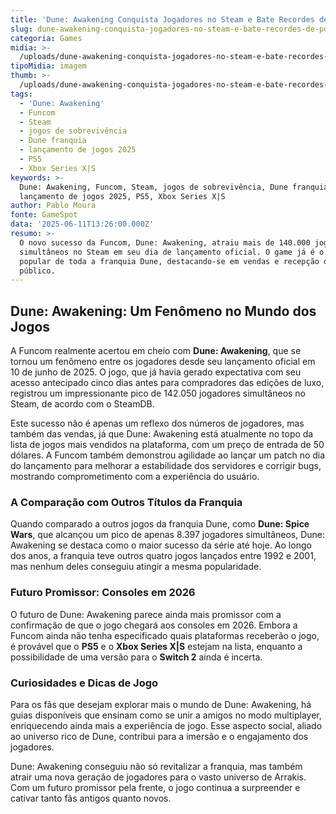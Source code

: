 ```yaml
---
title: 'Dune: Awakening Conquista Jogadores no Steam e Bate Recordes de Popularidade'
slug: dune-awakening-conquista-jogadores-no-steam-e-bate-recordes-de-popularidade
categoria: Games
midia: >-
  /uploads/dune-awakening-conquista-jogadores-no-steam-e-bate-recordes-de-popularidade-thumb.jpg
tipoMidia: imagem
thumb: >-
  /uploads/dune-awakening-conquista-jogadores-no-steam-e-bate-recordes-de-popularidade-thumb.jpg
tags:
  - 'Dune: Awakening'
  - Funcom
  - Steam
  - jogos de sobrevivência
  - Dune franquia
  - lançamento de jogos 2025
  - PS5
  - Xbox Series X|S
keywords: >-
  Dune: Awakening, Funcom, Steam, jogos de sobrevivência, Dune franquia,
  lançamento de jogos 2025, PS5, Xbox Series X|S
author: Pablo Moura
fonte: GameSpot
data: '2025-06-11T13:26:00.000Z'
resumo: >-
  O novo sucesso da Funcom, Dune: Awakening, atraiu mais de 140.000 jogadores
  simultâneos no Steam em seu dia de lançamento oficial. O game já é o mais
  popular de toda a franquia Dune, destacando-se em vendas e recepção do
  público.
---
```


## Dune: Awakening: Um Fenômeno no Mundo dos Jogos

A Funcom realmente acertou em cheio com **Dune: Awakening**, que se tornou um fenômeno entre os jogadores desde seu lançamento oficial em 10 de junho de 2025. O jogo, que já havia gerado expectativa com seu acesso antecipado cinco dias antes para compradores das edições de luxo, registrou um impressionante pico de 142.050 jogadores simultâneos no Steam, de acordo com o SteamDB.

Este sucesso não é apenas um reflexo dos números de jogadores, mas também das vendas, já que Dune: Awakening está atualmente no topo da lista de jogos mais vendidos na plataforma, com um preço de entrada de 50 dólares. A Funcom também demonstrou agilidade ao lançar um patch no dia do lançamento para melhorar a estabilidade dos servidores e corrigir bugs, mostrando comprometimento com a experiência do usuário.

### A Comparação com Outros Títulos da Franquia

Quando comparado a outros jogos da franquia Dune, como **Dune: Spice Wars**, que alcançou um pico de apenas 8.397 jogadores simultâneos, Dune: Awakening se destaca como o maior sucesso da série até hoje. Ao longo dos anos, a franquia teve outros quatro jogos lançados entre 1992 e 2001, mas nenhum deles conseguiu atingir a mesma popularidade.

### Futuro Promissor: Consoles em 2026

O futuro de Dune: Awakening parece ainda mais promissor com a confirmação de que o jogo chegará aos consoles em 2026. Embora a Funcom ainda não tenha especificado quais plataformas receberão o jogo, é provável que o **PS5** e o **Xbox Series X|S** estejam na lista, enquanto a possibilidade de uma versão para o **Switch 2** ainda é incerta.

### Curiosidades e Dicas de Jogo

Para os fãs que desejam explorar mais o mundo de Dune: Awakening, há guias disponíveis que ensinam como se unir a amigos no modo multiplayer, enriquecendo ainda mais a experiência de jogo. Esse aspecto social, aliado ao universo rico de Dune, contribui para a imersão e o engajamento dos jogadores.

Dune: Awakening conseguiu não só revitalizar a franquia, mas também atrair uma nova geração de jogadores para o vasto universo de Arrakis. Com um futuro promissor pela frente, o jogo continua a surpreender e cativar tanto fãs antigos quanto novos.

